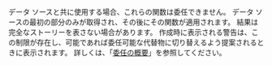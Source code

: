 
データ ソースと共に使用する場合、これらの関数は委任できません。 データ ソースの最初の部分のみが取得され、その後にその関数が適用されます。  結果は完全なストーリーを表さない場合があります。  作成時に表示される警告は、この制限が存在し、可能であれば委任可能な代替物に切り替えるよう提案されるときに表示されます。 詳しくは、「[委任の概要](../maker/canvas-apps/delegation-overview.md)」を参照してください。


